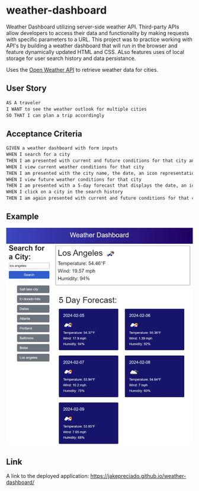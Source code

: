 # weather-dashboard
Weather Dashboard utilizing server-side weather API. Third-party APIs allow developers to access their data and functionality by making requests with specific parameters to a URL. This project was to practice working with API's by building a weather dashboard that will run in the browser and feature dynamically updated HTML and CSS. ALso features uses of local storage for user search history and data persistance. 

Uses the [Open Weather API](https://openweathermap.org/forecast5) to retrieve weather data for cities. 

## User Story

```md
AS A traveler
I WANT to see the weather outlook for multiple cities
SO THAT I can plan a trip accordingly
```

## Acceptance Criteria

```md
GIVEN a weather dashboard with form inputs
WHEN I search for a city
THEN I am presented with current and future conditions for that city and that city is added to the search history
WHEN I view current weather conditions for that city
THEN I am presented with the city name, the date, an icon representation of weather conditions, the temperature, the humidity, and the the wind speed
WHEN I view future weather conditions for that city
THEN I am presented with a 5-day forecast that displays the date, an icon representation of weather conditions, the temperature, the wind speed, and the humidity
WHEN I click on a city in the search history
THEN I am again presented with current and future conditions for that city
```

## Example

<img src="./assets/images/weather-dashboard.jpg" alt="Homepage displaying current weather in Provo">

## Link
A link to the deployed application: https://jakepreciado.github.io/weather-dashboard/

